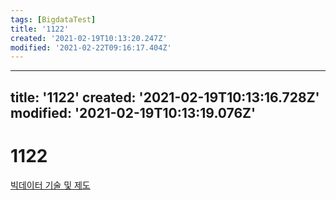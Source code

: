 ```yaml
---
tags: [BigdataTest]
title: '1122'
created: '2021-02-19T10:13:20.247Z'
modified: '2021-02-22T09:16:17.404Z'
---
```


---
title: '1122'
created: '2021-02-19T10:13:16.728Z'
modified: '2021-02-19T10:13:19.076Z'
---

# 1122

[빅데이터 기술 및 제도](./1120.md)
